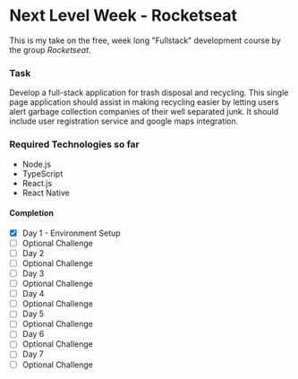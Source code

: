 # Next Level Week - Rocketseat

This is my take on the free, week long "Fullstack" development course by the group _Rocketseat_.

### Task

Develop a full-stack application for trash disposal and recycling. This single page application should assist in making recycling easier by letting users alert garbage collection companies of their well separated junk. It should include user registration service and google maps integration.

### Required Technologies so far

- Node.js
- TypeScript
- React.js
- React Native

#### Completion

- [x] Day 1 - Environment Setup 
 - [ ] Optional Challenge
- [ ] Day 2
 - [ ] Optional Challenge
- [ ] Day 3
 - [ ] Optional Challenge
- [ ] Day 4
 - [ ] Optional Challenge
- [ ] Day 5
 - [ ] Optional Challenge
- [ ] Day 6
 - [ ] Optional Challenge
- [ ] Day 7
 - [ ] Optional Challenge